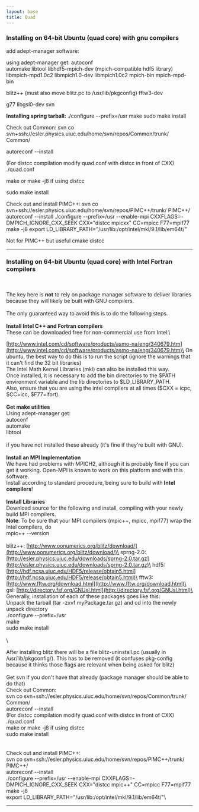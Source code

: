 ```yaml
---
layout: base
title: Quad
---
```


### Installing on 64-bit Ubuntu (quad core) with gnu compilers

add adept-manager software:

using adept-manager get: autoconf\
 automake libtool libhdf5-mpich-dev (mpich-compatible hdf5 library)
libmpich-mpd1.0c2 libmpich1.0-dev libmpich1.0c2 mpich-bin mpich-mpd-bin

blitz++ (must also move blitz.pc to /usr/lib/pkgconfig) fftw3-dev

g77 libgsl0-dev svn

**Installing spring tarball:** ./configure --prefix=/usr make sudo make
install

Check out Common: svn co
svn+ssh://esler.physics.uiuc.edu/home/svn/repos/Common/trunk/ Common/

autoreconf --install

(For distcc compilation modify quad.conf with distcc in front of CXX)
./quad.conf

make or make -j8 if using distcc

sudo make install

Check out and install PIMC++: svn co
svn+ssh://esler.physics.uiuc.edu/home/svn/repos/PIMC++/trunk/ PIMC++/
autoreconf --install ./configure --prefix=/usr --enable-mpi
CXXFLAGS=-DMPICH\_IGNORE\_CXX\_SEEK CXX="distcc mpicxx" CC=mpicc
F77=mpif77 make -j8 export
LD\_LIBRARY\_PATH="/usr/lib:/opt/intel/mkl/9.1/lib/em64t/"

Not for PIMC++ but useful cmake distcc

* * * * *

### Installing on 64-bit Ubuntu (quad core) with Intel Fortran compilers

\
 \
 The key here is **not** to rely on package manager software to deliver
libraries because they will likely be built with GNU compilers.\
 \
 The only guaranteed way to avoid this is to do the following steps.\
 \
 **Install Intel C++ and Fortran compilers**\
 These can be downloaded free for non-commercial use from Intel:\

[http://www.intel.com/cd/software/products/asmo-na/eng/340679.htm](http://www.intel.com/cd/software/products/asmo-na/eng/340679.htm)\
 On ubuntu, the best way to do this is to run the script (ignore the
warnings that it can't find the 32 bit libraries)\
 The Intel Math Kernel Libraries (mkl) can also be installed this way.\
 Once installed, it is necessary to add the bin directories to the
\$PATH environment variable and the lib directories to
\$LD\_LIBRARY\_PATH.\
 Also, ensure that you are using the intel compilers at all times (\$CXX
= icpc, \$CC=icc, \$F77=ifort).\
 \
 **Get make utilities**\
 Using adept-manager get:\
 autoconf\
 automake\
 libtool\
 \
 if you have not installed these already (it's fine if they're built
with GNU).\
 \
 **Install an MPI Implementation**\
 We have had problems with MPICH2, although it is probably fine if you
can get it working. Open-MPI is known to work on this platform and with
this software.\
 Install according to standard procedure, being sure to build with
**Intel compilers**!\
 \
 **Install Libraries**\
 Download source for the following and install, compiling with your
newly build MPI compilers.\
 **Note**: To be sure that your MPI compilers (mpic++, mpicc, mpif77)
wrap the Intel compilers, do\
 mpic++ --version\
 \
 blitz++:
[http://www.oonumerics.org/blitz/download/](http://www.oonumerics.org/blitz/download/)\
 sprng-2.0:
[http://esler.physics.uiuc.edu/downloads/sprng-2.0.tar.gz](http://esler.physics.uiuc.edu/downloads/sprng-2.0.tar.gz)\
 hdf5:
[http://hdf.ncsa.uiuc.edu/HDF5/release/obtain5.html](http://hdf.ncsa.uiuc.edu/HDF5/release/obtain5.html)\
 fftw3:
[http://www.fftw.org/download.html](http://www.fftw.org/download.html)\
 gsl:
[http://directory.fsf.org/GNUsl.html](http://directory.fsf.org/GNUsl.html)\
 \
 Generally, installation of each of these packages goes like this:\
 Unpack the tarball (tar -zxvf myPackage.tar.gz) and cd into the newly
unpack directory\
 ./configure --prefix=/usr\
 make\
 sudo make install\
 \
 \

After installing blitz there will be a file blitz-uninstall.pc (usually
in /usr/lib/pkgconfig/). This has to be removed (it confuses pkg-config
because it thinks those flags are relevant when being asked for blitz)\
 \
 Get svn if you don't have that already (package manager should be able
to do that)\
 Check out Common:\
 svn co svn+ssh://esler.physics.uiuc.edu/home/svn/repos/Common/trunk/
Common/\
 autoreconf --install\
 (For distcc compilation modify quad.conf with distcc in front of CXX)\
 ./quad.conf\
 make or make -j8 if using distcc\
 sudo make install\
 \
 \
 Check out and install PIMC++:\
 svn co svn+ssh://esler.physics.uiuc.edu/home/svn/repos/PIMC++/trunk/
PIMC++/\
 autoreconf --install\
 ./configure --prefix=/usr --enable-mpi
CXXFLAGS=-DMPICH\_IGNORE\_CXX\_SEEK CXX="distcc mpic++" CC=mpicc
F77=mpif77\
 make -j8\
 export LD\_LIBRARY\_PATH="/usr/lib:/opt/intel/mkl/9.1/lib/em64t/"\

* * * * *
